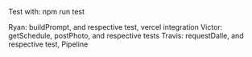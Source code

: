 Test with:
npm run test

Ryan: buildPrompt, and respective test, vercel integration
Victor: getSchedule, postPhoto, and respective tests
Travis: requestDalle, and respective test, Pipeline
